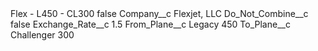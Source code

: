 <?xml version="1.0" encoding="UTF-8"?>
<CustomMetadata xmlns="http://soap.sforce.com/2006/04/metadata" xmlns:xsi="http://www.w3.org/2001/XMLSchema-instance" xmlns:xsd="http://www.w3.org/2001/XMLSchema">
    <label>Flex - L450 - CL300</label>
    <protected>false</protected>
    <values>
        <field>Company__c</field>
        <value xsi:type="xsd:string">Flexjet, LLC</value>
    </values>
    <values>
        <field>Do_Not_Combine__c</field>
        <value xsi:type="xsd:boolean">false</value>
    </values>
    <values>
        <field>Exchange_Rate__c</field>
        <value xsi:type="xsd:double">1.5</value>
    </values>
    <values>
        <field>From_Plane__c</field>
        <value xsi:type="xsd:string">Legacy 450</value>
    </values>
    <values>
        <field>To_Plane__c</field>
        <value xsi:type="xsd:string">Challenger 300</value>
    </values>
</CustomMetadata>
